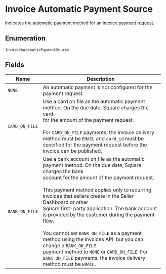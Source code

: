 
# Invoice Automatic Payment Source

Indicates the automatic payment method for an [invoice payment request](#type-InvoicePaymentRequest).

## Enumeration

`InvoiceAutomaticPaymentSource`

## Fields

| Name | Description |
|  --- | --- |
| `NONE` | An automatic payment is not configured for the payment request. |
| `CARD_ON_FILE` | Use a card on file as the automatic payment method. On the due date, Square charges the card<br>for the amount of the payment request.<br><br>For `CARD_ON_FILE` payments, the invoice delivery method must be `EMAIL` and `card_id` must be<br>specified for the payment request before the invoice can be published. |
| `BANK_ON_FILE` | Use a bank account on file as the automatic payment method. On the due date, Square charges the bank<br>account for the amount of the payment request.<br><br>This payment method applies only to recurring invoices that sellers create in the Seller Dashboard or other<br>Square first-party application. The bank account is provided by the customer during the payment flow.<br><br>You cannot set `BANK_ON_FILE` as a payment method using the Invoices API, but you can change a `BANK_ON_FILE`<br>payment method to `NONE` or `CARD_ON_FILE`. For `BANK_ON_FILE` payments, the invoice delivery method must be `EMAIL`. |


